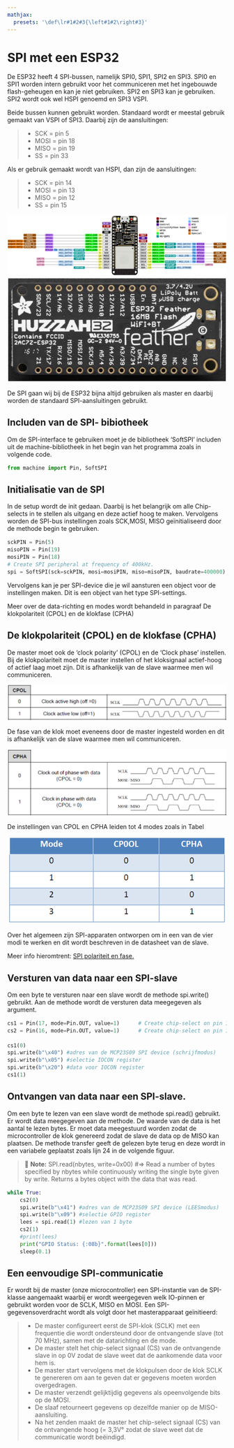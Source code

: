 ```yaml
---
mathjax:
  presets: '\def\lr#1#2#3{\left#1#2\right#3}'
---
```



# SPI met een ESP32

De ESP32 heeft 4 SPI-bussen, namelijk SPI0, SPI1, SPI2 en SPI3. SPI0 en SPI1 worden intern gebruikt voor het communiceren met het ingebouwde flash-geheugen en kan je niet gebruiken. SPI2 en SPI3 kan je gebruiken. SPI2 wordt ook wel HSPI genoemd en SPI3 VSPI.

Beide bussen kunnen gebruikt worden. Standaard wordt er meestal gebruik gemaakt van VSPI of SPI3. Daarbij zijn de aansluitingen:
>- SCK = pin 5
>- MOSI = pin 18
>- MISO = pin 19
>- SS = pin 33

Als er gebruik gemaakt wordt van HSPI, dan zijn de aansluitingen:
>- SCK = pin 14
>- MOSI = pin 13
>- MISO = pin 12
>- SS = pin 15

![SPI-aansluitingen van de ESP32.](./images/esp.png)
![SPI-aansluitingen van de ESP32.](./images/esp32.png)

De SPI gaan wij bij de ESP32 bijna altijd gebruiken als master en daarbij worden de standaard SPI-aansluitingen gebruikt.

## Includen van de SPI- bibiotheek
Om de SPI-interface te gebruiken moet je de bibliotheek ‘SoftSPI’ includen uit de machine-bibliotheek in het begin van het programma zoals in volgende code.

```python
from machine import Pin, SoftSPI
```

## Initialisatie van de SPI
In de setup wordt de init gedaan. Daarbij is het belangrijk om alle Chip-selects in te stellen als uitgang en deze actief hoog te maken.
Vervolgens worden de SPI-bus instellingen zoals SCK,MOSI, MISO geïnitialiseerd door de methode begin te gebruiken.

```python
sckPIN = Pin(5)
misoPIN = Pin(19)
mosiPIN = Pin(18)
# Create SPI peripheral at frequency of 400kHz.
spi = SoftSPI(sck=sckPIN, mosi=mosiPIN, miso=misoPIN, baudrate=400000)           
```

Vervolgens kan je per SPI-device die je wil aansturen een object voor de instellingen maken. Dit is een object van het type SPI-settings.

Meer over de data-richting en modes wordt behandeld in paragraaf De klokpolariteit (CPOL) en de klokfase (CPHA)

## De klokpolariteit (CPOL) en de klokfase (CPHA)
De master moet ook de ‘clock polarity’ (CPOL) en de ‘Clock phase’ instellen.
Bij de klokpolariteit moet de master instellen of het kloksignaal actief-hoog of actief laag moet zijn. Dit is afhankelijk van de slave waarmee men wil communiceren.

![De klokpolariteit bij SPI.](./images/pol.png)

De fase van de klok moet eveneens door de master ingesteld worden en dit is afhankelijk van de slave waarmee men wil communiceren.

![De fase van de klok bij SPI.](./images/pha.png)

De instellingen van CPOL en CPHA leiden tot 4 modes zoals in Tabel

![De vier verschillende modes bij SPI.](./images/tabel.png)

Over het algemeen zijn SPI-apparaten ontworpen om in een van de vier modi te werken en dit wordt beschreven in de datasheet van de slave.

Meer info hieromtrent: [SPI polariteit en fase.](https://docs.micropython.org/en/latest/library/machine.SPI.html)

## Versturen van data naar een SPI-slave
Om een byte te versturen naar een slave wordt de methode spi.write() gebruikt. Aan de methode wordt de versturen data meegegeven als argument.

```python
cs1 = Pin(17, mode=Pin.OUT, value=1)      # Create chip-select on pin 17 LEDS.
cs2 = Pin(16, mode=Pin.OUT, value=1)      # Create chip-select on pin 16 Switchen.

cs1(0)
spi.write(b"\x40") #adres van de MCP23S09 SPI device (schrijfmodus)
spi.write(b"\x05") #selectie IOCON register
spi.write(b"\x20") #data voor IOCON register
cs1(1)         
```

## Ontvangen van data naar een SPI-slave.
Om een byte te lezen van een slave wordt de methode spi.read() gebruikt. Er wordt data meegegeven aan de methode. De waarde van de data is het aantal te lezen bytes. Er moet data meegestuurd worden zodat de microcontroller de klok genereerd zodat de slave de data op de MISO kan plaatsen. De methode transfer geeft de gelezen byte terug en deze wordt in een variabele geplaatst zoals lijn 24 in de volgende figuur.

> :memo: **Note:** SPI.read(nbytes, write=0x00) #=> Read a number of bytes specified by nbytes while continuously writing the single byte given by write. Returns a bytes object with the data that was read.

```python
while True:
    cs2(0)
    spi.write(b"\x41") #adres van de MCP23S09 SPI device (LEESmodus)
    spi.write(b"\x09") #selectie GPIO register
    lees = spi.read(1) #lezen van 1 byte
    cs2(1)
    #print(lees)
    print("GPIO Status: {:08b}".format(lees[0]))
    sleep(0.1)
```

## Een eenvoudige SPI-communicatie
Er wordt bij de master (onze microcontroller) een SPI-instantie van de SPI-klasse aangemaakt waarbij er wordt weergegeven welk IO-pinnen er gebruikt worden voor de SCLK, MISO en MOSI.
Een SPI-gegevensoverdracht wordt als volgt door het masterapparaat geïnitieerd:
>- De master configureert eerst de SPI-klok (SCLK) met een frequentie die wordt ondersteund door de ontvangende slave (tot 70 MHz), samen met de datarichting en de mode.
>- De master stelt het chip-select signaal (CS) van de ontvangende slave in op 0V zodat de slave weet dat de aankomende data voor hem is.
>- De master start vervolgens met de klokpulsen door de klok SCLK te genereren om aan te geven dat er gegevens moeten worden overgedragen.
>- De master verzendt gelijktijdig gegevens als opeenvolgende bits op de MOSI.
>- De slaaf retourneert gegevens op dezelfde manier op de MISO-aansluiting.
>- Na het zenden maakt de master het chip-select signaal (CS) van de ontvangende hoog (= 3,3V° zodat de slave weet dat de communicatie wordt beëindigd.




